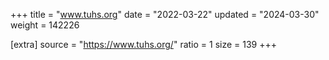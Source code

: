 +++
title = "www.tuhs.org"
date = "2022-03-22"
updated = "2024-03-30"
weight = 142226

[extra]
source = "https://www.tuhs.org/"
ratio = 1
size = 139
+++

